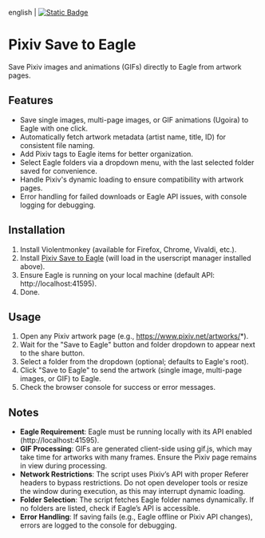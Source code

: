 english | [![Static Badge](https://img.shields.io/badge/lang-zh_tw-green)](https://github.com/Max46656/EverythingInGreasyFork/blob/main/%E7%9C%81%E5%8A%9B/README.zh-Hant.md)

# Pixiv Save to Eagle

Save Pixiv images and animations (GIFs) directly to Eagle from artwork pages.

## Features
- Save single images, multi-page images, or GIF animations (Ugoira) to Eagle with one click.
- Automatically fetch artwork metadata (artist name, title, ID) for consistent file naming.
- Add Pixiv tags to Eagle items for better organization.
- Select Eagle folders via a dropdown menu, with the last selected folder saved for convenience.
- Handle Pixiv's dynamic loading to ensure compatibility with artwork pages.
- Error handling for failed downloads or Eagle API issues, with console logging for debugging.

## Installation
1. Install Violentmonkey (available for Firefox, Chrome, Vivaldi, etc.).
2. Install [Pixiv Save to Eagle](https://greasyfork.org/scripts/XXXXXX-pixiv-save-to-eagle) (will load in the userscript manager installed above).
3. Ensure Eagle is running on your local machine (default API: http://localhost:41595).
4. Done.

## Usage
1. Open any Pixiv artwork page (e.g., https://www.pixiv.net/artworks/*).
2. Wait for the "Save to Eagle" button and folder dropdown to appear next to the share button.
3. Select a folder from the dropdown (optional; defaults to Eagle's root).
4. Click "Save to Eagle" to send the artwork (single image, multi-page images, or GIF) to Eagle.
5. Check the browser console for success or error messages.

## Notes
- **Eagle Requirement**: Eagle must be running locally with its API enabled (http://localhost:41595).
- **GIF Processing**: GIFs are generated client-side using gif.js, which may take time for artworks with many frames. Ensure the Pixiv page remains in view during processing.
- **Network Restrictions**: The script uses Pixiv’s API with proper Referer headers to bypass restrictions. Do not open developer tools or resize the window during execution, as this may interrupt dynamic loading.
- **Folder Selection**: The script fetches Eagle folder names dynamically. If no folders are listed, check if Eagle’s API is accessible.
- **Error Handling**: If saving fails (e.g., Eagle offline or Pixiv API changes), errors are logged to the console for debugging.
